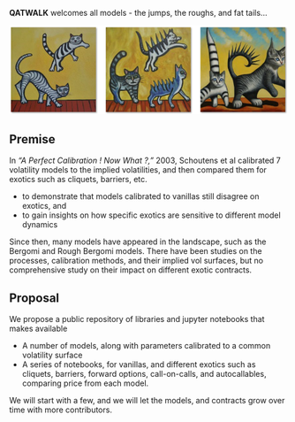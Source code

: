 
**QATWALK** welcomes all models - the jumps, the roughs, and fat tails...

![cats](images/three_cats.png)

## Premise
In *“A Perfect Calibration ! Now What ?,”* 2003, Schoutens et al calibrated 7 volatility models to the implied volatilities, and then compared them for exotics such as cliquets, barriers, etc.


- to demonstrate that models calibrated to vanillas still disagree on exotics, and
- to gain insights on how specific exotics are sensitive to different model dynamics

Since then, many models have appeared in the landscape, such as the Bergomi and Rough Bergomi models. There have been studies on the processes, calibration methods, and their implied vol surfaces, but no comprehensive study on their impact on different exotic contracts.

## Proposal
We propose a public repository of libraries and jupyter notebooks that makes available

- A number of models, along with parameters calibrated to a common volatility surface
- A series of notebooks, for vanillas, and different exotics such as cliquets, barriers, forward options, call-on-calls, and autocallables, comparing price from each model.

We will start with a few, and we will let the models, and contracts grow over time with more contributors.
